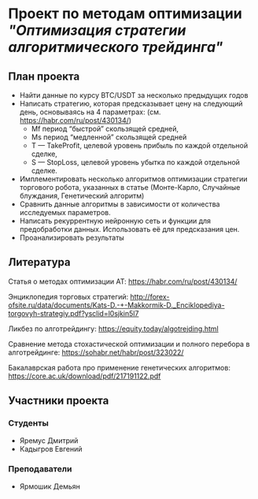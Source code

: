 # Проект по методам оптимизации *"Оптимизация стратегии алгоритмического трейдинга"*

## План проекта

* Найти данные по курсу BTC/USDT за несколько предыдущих годов
* Написать стратегию, которая предсказывает цену на следующий
день, основываясь на 4 параметрах: (см. https://habr.com/ru/post/430134/)
  * Mf период “быстрой” скользящей средней, 
  * Ms период “медленной” скользящей средней
  * T — TakeProfit, целевой уровень прибыль по каждой отдельной сделке,
  * S — StopLoss, целевой уровень убытка по каждой отдельной сделке.
* Имплементировать несколько алгоритмов оптимизации стратегии 
торгового робота, указанных в статье (Монте-Карло, Случайные блуждания, Генетический алгоритм)
* Сравнить данные алгоритмы в зависимости от количества исследуемых
параметров.
* Написать рекуррентную нейронную сеть и функции для предобработки данных. Использовать её для предсказания цен.
* Проанализировать результаты


## Литература

Статья о методах оптимизации AT: https://habr.com/ru/post/430134/

Энциклопедия торговых стратегий: http://forex-ofsite.ru/data/documents/Kats-D.-+-Makkormik-D._Enciklopediya-torgovyh-strategiy.pdf?ysclid=l0sjkin5l7

Ликбез по алготрейдингу: https://equity.today/algotrejding.html

Сравнение метода стохастической оптимизации и полного перебора в алготрейдинге: https://sohabr.net/habr/post/323022/

Бакалаврская работа про применение генетических алгоритмов: https://core.ac.uk/download/pdf/217191122.pdf

## Участники проекта
### Студенты
* Яремус Дмитрий
* Кадыгров Евгений
### Преподаватели
* Ярмошик Демьян
